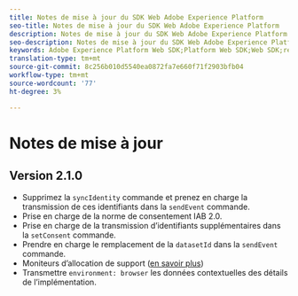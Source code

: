 ```yaml
---
title: Notes de mise à jour du SDK Web Adobe Experience Platform
seo-title: Notes de mise à jour du SDK Web Adobe Experience Platform
description: Notes de mise à jour du SDK Web Adobe Experience Platform.
seo-description: Notes de mise à jour du SDK Web Adobe Experience Platform.
keywords: Adobe Experience Platform Web SDK;Platform Web SDK;Web SDK;release notes;
translation-type: tm+mt
source-git-commit: 8c256b010d5540ea0872fa7e660f71f2903bfb04
workflow-type: tm+mt
source-wordcount: '77'
ht-degree: 3%

---
```



# Notes de mise à jour

## Version 2.1.0

* Supprimez la `syncIdentity` commande et prenez en charge la transmission de ces identifiants dans la `sendEvent` commande.
* Prise en charge de la norme de consentement IAB 2.0.
* Prise en charge de la transmission d’identifiants supplémentaires dans la `setConsent` commande.
* Prendre en charge le remplacement de la `datasetId` dans la `sendEvent` commande.
* Moniteurs d’allocation de support ([en savoir plus](https://github.com/adobe/alloy/wiki/Monitoring-Hooks))
* Transmettre `environment: browser` les données contextuelles des détails de l’implémentation.
